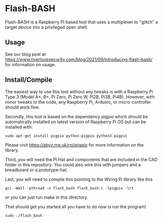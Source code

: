 # Flash-BASH
Flash-BASH is a Raspberry Pi based tool that uses a multiplexer to "glitch" a target device into a privileged open shell.

## Usage

See our blog post at https://www.riverloopsecurity.com/blog/2021/09/introducing-flash-bash/ for information on usage.

## Install/Compile
The easiest way to use this tool without any tweaks is with a Raspberry Pi Type 3 (Model A+, B+, Pi Zero, Pi Zero W, Pi2B, Pi3B, Pi4B).
However, with minor tweaks to the code, any Raspberry Pi, Arduino, or micro-controller should work fine.

Secondly, this tool is based on the dependency pigpio which should be automatically installed on latest version of Raspberry Pi OS but can be installed with:
```
sudo apt-get install pigpio python-pigpio python3-pigpio
```
Please visit https://abyz.me.uk/rpi/pigpio for more information on the library.

Third, you will need the Pi Hat and components that are included in the CAD folder in this repository. You could also wire this with jumpers and a breadboard or a prototype-hat.

Last, you will need to compile this pointing to the Wiring Pi library like this
```
gcc -Wall -pthread -o flash_bash flash_bash.c -lpigpio -lrt
```
or you can just run make in this directory.

That should get you started all you have to do now is run the program!
```
sudo ./flash_bash
```
